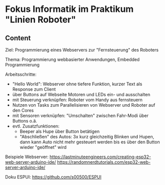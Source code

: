 # Fokus Informatik im Praktikum "Linien Roboter"


## Content

Ziel: Programmierung eines Webservers zur "Fernsteuerung" des Roboters

Thema: Programmierung webbasierter Anwendungen, Embedded Programmierung 

Arbeitsschritte:
- "Hello World": Webserver ohne tiefere Funktion, kurzer Text als Response zum Client 
- über Buttons auf Webseite Motoren und LEDs ein- und ausschalten
- mit Steuerung verknüpfen: Roboter vom Handy aus fernsteuern
- Nutzen von Tasks zum Parallelisieren von Webserver und Roboter auf den Cores
- mit Sensoren verknüpfen: "Umschalten" zwischen Fahr-Modi über Buttons o.ä.
- evtl. Zusatzfunktionen: 
    - Beeper als Hupe über Button betätigen
    - "Abschließen" des Autos: 3x kurz gleichzeitig Blinken und Hupen, dann kann Auto nicht mehr gesteuert werden bis es über den Button wieder "geöffnet" wird

Beispiele Webserver:
https://lastminuteengineers.com/creating-esp32-web-server-arduino-ide/
https://randomnerdtutorials.com/esp32-web-server-arduino-ide/


Doku ESPUI:
https://github.com/s00500/ESPUI
